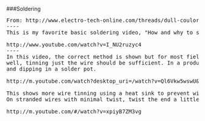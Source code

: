 ###Soldering

<pre>
From: http://www.electro-tech-online.com/threads/dull-coulored-solder-joints.127272/
----
This is my favorite basic soldering video, "How and why to solder correctly".

http://www.youtube.com/watch?v=I_NU2ruzyc4
----
In this video, the correct method is shown but for most field repairs, as long as the terminal is clean and the solder wets 
well, tinning just the wire should be sufficient. In a production setting, wire and terminals are often tinned by fluxing 
and dipping in a solder pot.

http://m.youtube.com/watch?desktop_uri=/watch?v=Ql6Vkw5wswU&v=Ql6Vkw5wswU&gl=US#/watch?v=Ql6Vkw5wswU

This shows more wire tinning using a heat sink to prevent wicking under the insulation and insulation melting/retracting. 
On stranded wires with minimal twist, twist the end a little tighter before tinning to prevent the strands from splaying.

http://m.youtube.com/#/watch?v=xpiyB7ZM3vg
</pre>
